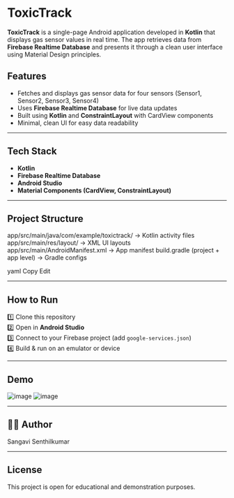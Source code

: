 # ToxicTrack

**ToxicTrack** is a single-page Android application developed in **Kotlin** that displays gas sensor values in real time. The app retrieves data from **Firebase Realtime Database** and presents it through a clean user interface using Material Design principles.

## **Features**
- Fetches and displays gas sensor data for four sensors (Sensor1, Sensor2, Sensor3, Sensor4)
- Uses **Firebase Realtime Database** for live data updates
- Built using **Kotlin** and **ConstraintLayout** with CardView components
- Minimal, clean UI for easy data readability

---

## **Tech Stack**
- **Kotlin**
- **Firebase Realtime Database**
- **Android Studio**
- **Material Components (CardView, ConstraintLayout)**

---

## **Project Structure**
app/src/main/java/com/example/toxictrack/ → Kotlin activity files
app/src/main/res/layout/ → XML UI layouts
app/src/main/AndroidManifest.xml → App manifest
build.gradle (project + app level) → Gradle configs

yaml
Copy
Edit

---

##  **How to Run**
1️⃣ Clone this repository  
2️⃣ Open in **Android Studio**  
3️⃣ Connect to your Firebase project (add `google-services.json`)  
4️⃣ Build & run on an emulator or device  

---

##  **Demo**
![image](https://github.com/user-attachments/assets/4aceb58d-45aa-4311-bdd6-80c305d18dce)
![image](https://github.com/user-attachments/assets/f5c987d7-9d1b-4c33-ae91-b6ae608d6736)


---

## 👩‍💻 **Author**
Sangavi Senthilkumar

---

## **License**
This project is open for educational and demonstration purposes.
